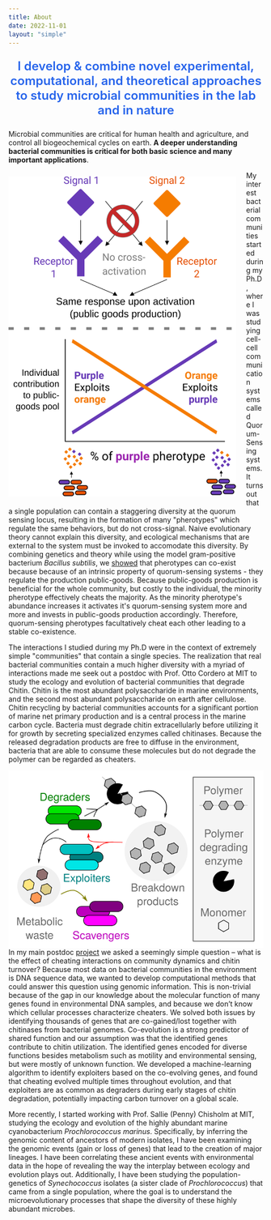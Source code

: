 ```yaml
---
title: About
date: 2022-11-01
layout: "simple"
---
```


<div style="text-align: center; font-size: 1.5rem; font-weight: 600; padding-left: 0px; padding-right: 0px; max-width: 50rem; margin: 0 auto">
<p style="color: rgb(37, 99, 235);">I develop & combine novel experimental, computational, and theoretical approaches to study microbial communities in the lab and in nature</p>
</div>

Microbial communities are critical for human health and agriculture, and control all
biogeochemical cycles on earth. **A deeper understanding bacterial communities is critical for
both basic science and many important applications**.

<img align="left" src="qs.svg" width="450" style="padding-right: 20px; padding-top: 10px; margin-top: 0px; margin-bottom: 5px">

My interest bacterial communities started during my Ph.D, where I was studying cell-cell communication systems called 
Quorum-Sensing systems. It turns out that a single population can contain a staggering diversity at the
quorum sensing locus, resulting in the formation of many "pherotypes" which regulate the same behaviors, but do not
cross-signal. Naive evolutionary theory cannot explain this diversity, and ecological mechanisms that are external
to the system must be invoked to accomodate this diversity. By combining genetics and theory while using the model 
gram-positive bacterium _Bacillus subtilis_, we [showed](https://www.pnas.org/doi/full/10.1073/pnas.1520615113) 
that pherotypes can co-exist because because of an intrinsic property of quorum-sensing systems - they regulate the 
production public-goods. Because public-goods production is beneficial for the whole community, but costly to the individual,
the minority pherotype effectively cheats the majority. As the minority pherotype's abundance increases
it activates it's quorum-sensing system more and more and invests in public-goods production accordingly. 
Therefore, quorum-sensing pherotypes facultatively cheat each other leading to a stable co-existence.

The interactions I studied during my Ph.D were in the context of extremely simple "communities" that contain
a single species. The realization that real bacterial communities contain a much higher diversity with a myriad
of interactions made me seek out a postdoc with Prof. Otto Cordero at MIT to study the ecology and evolution of
bacterial communities that degrade Chitin. Chitin is the most abundant polysaccharide in marine environments,
and the second most abundant polysaccharide on earth after cellulose. Chitin recycling by
bacterial communities accounts for a significant portion of marine net primary production and is a central
process in the marine carbon cycle. Bacteria must degrade chitin extracellularly before utilizing it for growth
by secreting specialized enzymes called chitinases. Because the released degradation products are free to
diffuse in the environment, bacteria that are able to consume these molecules but do not degrade the
polymer can be regarded as cheaters.

<img align="right" src="trophic.svg" width="550">

In my main postdoc [project](https://www.science.org/doi/full/10.1126/sciadv.abi4717) we asked a seemingly simple question – 
what is the effect of cheating interactions on community dynamics and chitin turnover?
Because most data on bacterial communities in the environment is DNA sequence data, we wanted to develop computational methods that
could answer this question using genomic information. This is non-trivial because of the gap in our
knowledge about the molecular function of many genes found in environmental DNA samples, and because
we don’t know which cellular processes characterize cheaters. We solved both issues by identifying
thousands of genes that are co-gained/lost together with chitinases from bacterial genomes. Co-evolution is
a strong predictor of shared function and our assumption was that the identified genes contribute to chitin
utilization. The identified genes encoded for diverse functions besides metabolism such as motility and
environmental sensing, but were mostly of unknown function. We developed a machine-learning algorithm
to identify exploiters based on the co-evolving genes, and found that cheating evolved multiple times
throughout evolution, and that exploiters are as common as degraders during early stages of chitin
degradation, potentially impacting carbon turnover on a global scale.

More recently, I started working with Prof. Sallie (Penny) Chisholm at MIT, studying the ecology and evolution
of the highly abundant marine cyanobacterium _Prochlorococcus marinus_. Specifically, by inferring the genomic content of
ancestors of modern isolates, I have been examining the genomic events (gain or loss of genes) that lead to the creation
of major lineages. I have been correlating these ancient events with environmental data in the hope of revealing the way
the interplay between ecology and evolution plays out. Additionally, I have been studying the population-genetics of 
_Synechococcus_ isolates (a sister clade of _Prochlorococcus_) that came from a single population, where the goal is to
understand the microevolutionary processes that shape the diversity of these highly abundant microbes.